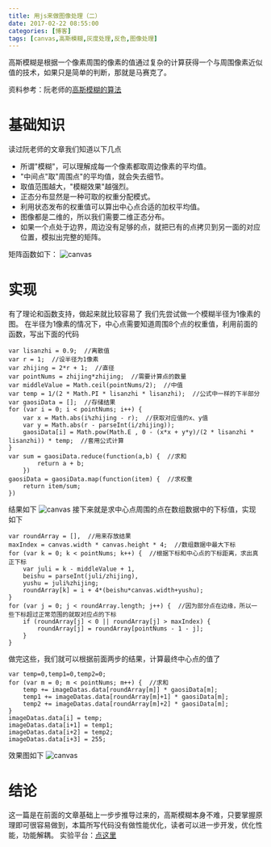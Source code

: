 ```yaml
---
title: 用js来做图像处理（二）
date: 2017-02-22 08:55:00
categories: [博客]
tags: [canvas,高斯模糊,灰度处理,反色,图像处理]
---
```

高斯模糊是根据一个像素周围的像素的值通过复杂的计算获得一个与周围像素近似值的技术，如果只是简单的判断，那就是马赛克了。
<!-- more -->
资料参考：阮老师的[高斯模糊的算法](http://blog.csdn.net/jiandanjinxin/article/details/51281828)
# 基础知识
读过阮老师的文章我们知道以下几点
- 所谓"模糊"，可以理解成每一个像素都取周边像素的平均值。
- "中间点"取"周围点"的平均值，就会失去细节。
- 取值范围越大，"模糊效果"越强烈。
- 正态分布显然是一种可取的权重分配模式。
- 利用状态发布的权重值可以算出中心点合适的加权平均值。
- 图像都是二维的，所以我们需要二维正态分布。
- 如果一个点处于边界，周边没有足够的点，就把已有的点拷贝到另一面的对应位置，模拟出完整的矩阵。

矩阵函数如下：
![canvas](/images/images2canvas/canvas5.png)
# 实现
有了理论和函数支持，做起来就比较容易了
我们先尝试做一个模糊半径为1像素的图。
在半径为1像素的情况下，中心点需要知道周围8个点的权重值，利用前面的函数，写出下面的代码
```
var lisanzhi = 0.9;  //离散值
var r = 1;  //设半径为1像素
var zhijing = 2*r + 1;  //直径
var pointNums = zhijing*zhijing;  //需要计算点的数量
var middleValue = Math.ceil(pointNums/2);  //中值
var temp = 1/(2 * Math.PI * lisanzhi * lisanzhi);  //公式中一样的下半部分
var gaosiData = [];  //存储结果
for (var i = 0; i < pointNums; i++) {
	var x = Math.abs(i%zhijing - r);  //获取对应值的x、y值
	var y = Math.abs(r - parseInt(i/zhijing));
	gaosiData[i] = Math.pow(Math.E , 0 - (x*x + y*y)/(2 * lisanzhi * lisanzhi)) * temp;  //套用公式计算
}
var sum = gaosiData.reduce(function(a,b) {  //求和
		return a + b;
	})
gaosiData = gaosiData.map(function(item) {  //求权重
	return item/sum;
})
```
结果如下
![canvas](/images/images2canvas/canvas6.png)
接下来就是求中心点周围的点在数组数据中的下标值，实现如下
```
var roundArray = [],  //用来存放结果
maxIndex = canvas.width * canvas.height * 4;  //数组数据中最大下标
for (var k = 0; k < pointNums; k++) {  //根据下标和中心点的下标距离，求出真正下标
	var juli = k - middleValue + 1,
	beishu = parseInt(juli/zhijing),
	yushu = juli%zhijing;
	roundArray[k] = i + 4*(beishu*canvas.width+yushu);
}
for (var j = 0; j < roundArray.length; j++) {  //因为部分点在边缘，所以一些下标超过正常范围的就取对应点的下标
	if (roundArray[j] < 0 || roundArray[j] > maxIndex) {
		roundArray[j] = roundArray[pointNums - 1 - j];
	}
}
```
做完这些，我们就可以根据前面两步的结果，计算最终中心点的值了
```
var temp=0,temp1=0,temp2=0;
for (var m = 0; m < pointNums; m++) {  //求和
	temp += imageDatas.data[roundArray[m]] * gaosiData[m];
	temp1 += imageDatas.data[roundArray[m]+1] * gaosiData[m];
	temp2 += imageDatas.data[roundArray[m]+2] * gaosiData[m];
}
imageDatas.data[i] = temp;
imageDatas.data[i+1] = temp1;
imageDatas.data[i+2] = temp2;
imageDatas.data[i+3] = 255;
```
效果图如下
![canvas](/images/images2canvas/canvas7.png)
# 结论
这一篇是在前面的文章基础上一步步推导过来的，高斯模糊本身不难，只要掌握原理即可很容易做到，本篇所写代码没有做性能优化，读者可以进一步开发，优化性能，功能解耦。
实验平台：[点这里](https://codepen.io/jackfredzk/pen/egqBPG)